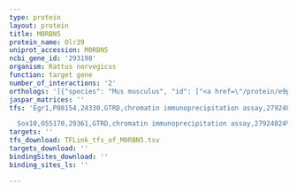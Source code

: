 ```yaml
---
type: protein
layout: protein
title: M0RBN5
protein_name: Olr39
uniprot_accession: M0RBN5
ncbi_gene_id: '293198'
organism: Rattus norvegicus
function: target gene
number_of_interactions: '2'
orthologs: '[{"species": "Mus musculus", "id": ["<a href=\"/protein/e9px47\">E9PX47</a>"]}]'
jaspar_matrices: ''
tfs: 'Egr1,P08154,24330,GTRD,chromatin immunoprecipitation assay,27924024%5Buid%5D,No

  Sox10,O55170,29361,GTRD,chromatin immunoprecipitation assay,27924024%5Buid%5D,No'
targets: ''
tfs_download: TFLink_tfs_of_M0RBN5.tsv
targets_download: ''
bindingSites_download: ''
binding_sites_ls: ''

---
```

